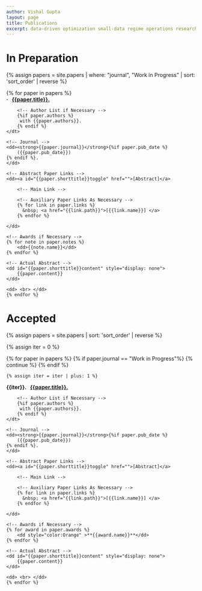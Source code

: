 ```yaml
---
author: Vishal Gupta
layout: page
title: Publications
excerpt: data-driven optimization small-data regime operations research robust uncertainty decision-making scarce data
---
```

# In Preparation
{% assign papers = site.papers | where: "journal", "Work in Progress" | sort: 'sort_order'  | reverse %}
 <dl>{% for paper in papers %}
   <dt><strong>&middot; &nbsp;  
		<a href="{{paper.pdf_path}}"> 
   		{{paper.title}}. </a> </strong>
   		
	   	<!-- Author List if Necessary -->
	 	{%if paper.authors %}
	 	 with {{paper.authors}}.
	 	{% endif %}    		
 	</dt>

 	<!-- Journal -->
 	<dd><strong>{{paper.journal}}</strong>{%if paper.pub_date %}
 		({{paper.pub_date}})
 	{% endif %}.
 	</dd>

 	<!-- Abstract Paper Links -->
 	<dd><a id="{{paper.shorttitle}}toggle" href="">[Abstract]</a>
		
		<!-- Main Link --> 		
<!-- 		&nbsp; <a href="{{site.baseurl}}/Papers/{{paper.pdf_path}}">
   		[PDF] </a>
 -->
 		<!-- Auxiliary Paper Links As Necessary -->
 		{% for link in paper.links %}
 		  &nbsp; <a href="{{link.path}}">[{{link.name}}] </a>
 		{% endfor %}

 	</dd>

 	<!-- Awards if Necessary -->
 	{% for note in paper.notes %}
 		<dd>{{note.name}}</dd>
 	{% endfor %}

 	<!-- Actual Abstract -->
 	<dd id="{{paper.shorttitle}}content" style="display: none">
 		{{paper.content}}
 	</dd>

 	<dd> <br> </dd>
 	{% endfor %}
 </dl>



# Accepted
{% assign papers = site.papers | sort: 'sort_order'  | reverse %}

{% assign iter = 0 %}
 <dl>{% for paper in papers %}
   {% if paper.journal == "Work in Progress"%}
   	{% continue %}
   {% endif %}

	{% assign iter = iter | plus: 1 %}
   <dt><strong>{{iter}}. &nbsp;  
		<a href="{{site.baseurl}}/Papers/{{paper.pdf_path}}"> 
   		{{paper.title}}. </a> </strong>
   		
	   	<!-- Author List if Necessary -->
	 	{%if paper.authors %}
	 	 with {{paper.authors}}.
	 	{% endif %}    		
 	</dt>

 	<!-- Journal -->
 	<dd><strong>{{paper.journal}}</strong>{%if paper.pub_date %}
 		({{paper.pub_date}})
 	{% endif %}.
 	</dd>

 	<!-- Abstract Paper Links -->
 	<dd><a id="{{paper.shorttitle}}toggle" href="">[Abstract]</a>
		
		<!-- Main Link --> 		
<!-- 		&nbsp; <a href="{{site.baseurl}}/Papers/{{paper.pdf_path}}">
   		[PDF] </a>
 -->
 		<!-- Auxiliary Paper Links As Necessary -->
 		{% for link in paper.links %}
 		  &nbsp; <a href="{{link.path}}">[{{link.name}}] </a>
 		{% endfor %}

 	</dd>

 	<!-- Awards if Necessary -->
 	{% for award in paper.awards %}
 		<dd style="color:Orange" >**{{award.name}}**</dd>
 	{% endfor %}

 	<!-- Actual Abstract -->
 	<dd id="{{paper.shorttitle}}content" style="display: none">
 		{{paper.content}}
 	</dd>

 	<dd> <br> </dd>
 	{% endfor %}
 </dl>



<!-- Javascript to make the abstracts work -->
<script src="//code.jquery.com/jquery-1.11.2.min.js"></script>
<script src="//code.jquery.com/jquery-migrate-1.2.1.min.js"></script>
<script src="https://cdn.mathjax.org/mathjax/latest/MathJax.js?config=TeX-AMS-MML_HTMLorMML"></script>

<script>
 {% for paper in site.papers %}
  $("#{{paper.shorttitle}}toggle").click( function() { $("#{{paper.shorttitle}}content").toggle(); return false; });
 {% endfor %}
</script>

